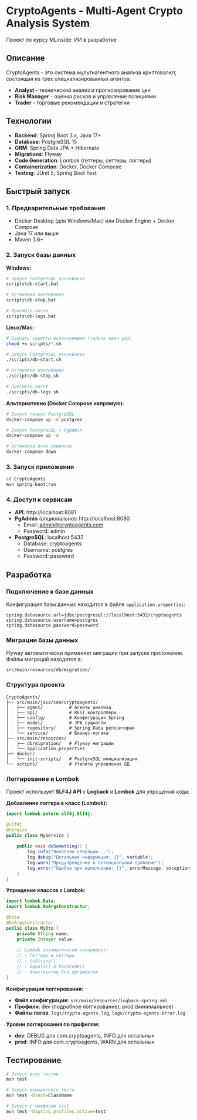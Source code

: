 # CryptoAgents - Multi-Agent Crypto Analysis System

Проект по курсу MLinside: ИИ в разработке

## Описание

CryptoAgents - это система мультиагентного анализа криптовалют, состоящая из трех специализированных агентов:
- **Analyst** - технический анализ и прогнозирование цен
- **Risk Manager** - оценка рисков и управление позициями  
- **Trader** - торговые рекомендации и стратегии

## Технологии

- **Backend**: Spring Boot 3.x, Java 17+
- **Database**: PostgreSQL 15
- **ORM**: Spring Data JPA + Hibernate
- **Migrations**: Flyway
- **Code Generation**: Lombok (геттеры, сеттеры, логгеры)
- **Containerization**: Docker, Docker Compose
- **Testing**: JUnit 5, Spring Boot Test

## Быстрый запуск

### 1. Предварительные требования

- Docker Desktop (для Windows/Mac) или Docker Engine + Docker Compose
- Java 17 или выше
- Maven 3.6+

### 2. Запуск базы данных

**Windows:**
```bash
# Запуск PostgreSQL контейнера
scripts\db-start.bat

# Остановка контейнера
scripts\db-stop.bat

# Просмотр логов
scripts\db-logs.bat
```

**Linux/Mac:**
```bash
# Сделать скрипты исполняемыми (только один раз)
chmod +x scripts/*.sh

# Запуск PostgreSQL контейнера
./scripts/db-start.sh

# Остановка контейнера
./scripts/db-stop.sh

# Просмотр логов
./scripts/db-logs.sh
```

**Альтернативно (Docker Compose напрямую):**
```bash
# Запуск только PostgreSQL
docker-compose up -d postgres

# Запуск PostgreSQL + PgAdmin
docker-compose up -d

# Остановка всех сервисов
docker-compose down
```

### 3. Запуск приложения

```bash
cd CryptoAgents
mvn spring-boot:run
```

### 4. Доступ к сервисам

- **API**: http://localhost:8081
- **PgAdmin** (опционально): http://localhost:8080
  - Email: admin@cryptoagents.com
  - Password: admin
- **PostgreSQL**: localhost:5432
  - Database: cryptoagents
  - Username: postgres
  - Password: password

## Разработка

### Подключение к базе данных

Конфигурация базы данных находится в файле `application.properties`:

```properties
spring.datasource.url=jdbc:postgresql://localhost:5432/cryptoagents
spring.datasource.username=postgres
spring.datasource.password=password
```

### Миграции базы данных

Flyway автоматически применяет миграции при запуске приложения. Файлы миграций находятся в:
```
src/main/resources/db/migration/
```

### Структура проекта

```
CryptoAgents/
├── src/main/java/com/cryptoagents/
│   ├── agent/          # Агенты анализа
│   ├── api/            # REST контроллеры
│   ├── config/         # Конфигурация Spring
│   ├── model/          # JPA сущности
│   ├── repository/     # Spring Data репозитории
│   └── service/        # Бизнес-логика
├── src/main/resources/
│   ├── db/migration/   # Flyway миграции
│   └── application.properties
├── docker/
│   └── init-scripts/   # PostgreSQL инициализация
└── scripts/            # Утилиты управления БД
```

### Логгирование и Lombok

Проект использует **SLF4J API** с **Logback** и **Lombok** для упрощения кода:

**Добавление логгера в класс (Lombok):**
```java
import lombok.extern.slf4j.Slf4j;

@Slf4j
@Service
public class MyService {
    
    public void doSomething() {
        log.info("Выполняю операцию...");
        log.debug("Детальная информация: {}", variable);
        log.warn("Предупреждение о потенциальной проблеме");
        log.error("Ошибка при выполнении: {}", errorMessage, exception);
    }
}
```

**Упрощение классов с Lombok:**
```java
import lombok.Data;
import lombok.NoArgsConstructor;

@Data
@NoArgsConstructor
public class MyDto {
    private String name;
    private Integer value;
    
    // Lombok автоматически генерирует:
    // - Геттеры и сеттеры
    // - toString()
    // - equals() и hashCode()
    // - Конструктор без аргументов
}
```

**Конфигурация логгирования:**
- **Файл конфигурации**: `src/main/resources/logback-spring.xml`
- **Профили**: dev (подробное логгирование), prod (минимальное)
- **Файлы логов**: `logs/crypto-agents.log`, `logs/crypto-agents-error.log`

**Уровни логгирования по профилям:**
- **dev**: DEBUG для com.cryptoagents, INFO для остальных
- **prod**: INFO для com.cryptoagents, WARN для остальных

## Тестирование

```bash
# Запуск всех тестов
mvn test

# Запуск конкретного теста
mvn test -Dtest=ClassName

# Запуск с профилем test
mvn test -Dspring.profiles.active=test
```
